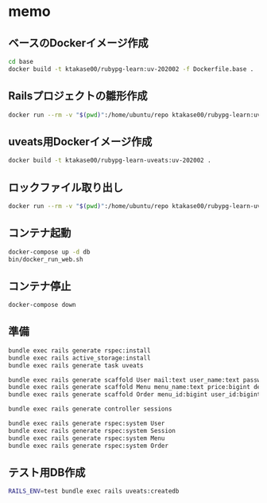 # memo

## ベースのDockerイメージ作成

```sh
cd base
docker build -t ktakase00/rubypg-learn:uv-202002 -f Dockerfile.base .
```

## Railsプロジェクトの雛形作成

```sh
docker run --rm -v "$(pwd)":/home/ubuntu/repo ktakase00/rubypg-learn:uv-202002 /home/ubuntu/repo/bin/skeleton.sh
```

## uveats用Dockerイメージ作成

```sh
docker build -t ktakase00/rubypg-learn-uveats:uv-202002 .
```

## ロックファイル取り出し

```sh
docker run --rm -v "$(pwd)":/home/ubuntu/repo ktakase00/rubypg-learn-uveats:uv-202002 /home/ubuntu/repo/bin/lock.sh
```

## コンテナ起動

```sh
docker-compose up -d db
bin/docker_run_web.sh
```

## コンテナ停止

```sh
docker-compose down
```

## 準備

```sh
bundle exec rails generate rspec:install
bundle exec rails active_storage:install
bundle exec rails generate task uveats

bundle exec rails generate scaffold User mail:text user_name:text password_digest
bundle exec rails generate scaffold Menu menu_name:text price:bigint description:text image:text
bundle exec rails generate scaffold Order menu_id:bigint user_id:bigint delivery_address:text payment_method:text card_number:text

bundle exec rails generate controller sessions

bundle exec rails generate rspec:system User
bundle exec rails generate rspec:system Session
bundle exec rails generate rspec:system Menu
bundle exec rails generate rspec:system Order
```

## テスト用DB作成

```sh
RAILS_ENV=test bundle exec rails uveats:createdb
```
